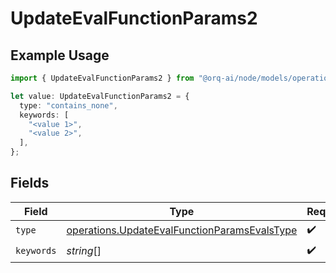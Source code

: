 # UpdateEvalFunctionParams2

## Example Usage

```typescript
import { UpdateEvalFunctionParams2 } from "@orq-ai/node/models/operations";

let value: UpdateEvalFunctionParams2 = {
  type: "contains_none",
  keywords: [
    "<value 1>",
    "<value 2>",
  ],
};
```

## Fields

| Field                                                                                                        | Type                                                                                                         | Required                                                                                                     | Description                                                                                                  |
| ------------------------------------------------------------------------------------------------------------ | ------------------------------------------------------------------------------------------------------------ | ------------------------------------------------------------------------------------------------------------ | ------------------------------------------------------------------------------------------------------------ |
| `type`                                                                                                       | [operations.UpdateEvalFunctionParamsEvalsType](../../models/operations/updateevalfunctionparamsevalstype.md) | :heavy_check_mark:                                                                                           | N/A                                                                                                          |
| `keywords`                                                                                                   | *string*[]                                                                                                   | :heavy_check_mark:                                                                                           | N/A                                                                                                          |